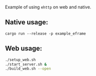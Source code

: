 Example of using `ehttp` on web and native.

## Native usage:
```
cargo run --release -p example_eframe
```

## Web usage:

``` sh
./setup_web.sh
./start_server.sh &
./build_web.sh --open
```
